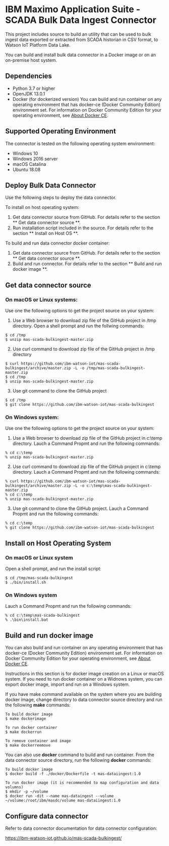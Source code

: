 # IBM Maximo Application Suite - SCADA Bulk Data Ingest Connector

This project includes source to build an utility that can be used to bulk ingest data exported
or extracted from SCADA historian in CSV format, to Watson IoT Platform Data Lake.

You can build and install bulk data connector in a Docker image or on an on-premise host system.

## Dependencies

* Python 3.7 or higher
* OpenJDK 13.0.1
* Docker (for dockerized version)
  You can build and run container on any operating environment that has docker-ce
  (Docker Community Edition) environment set.  For information on Docker Community
  Edition for your operating environment, see [About Docker CE](https://docs.docker.com/install/). 


## Supported Operating Environment

The connector is tested on the following operating system environment:

- Windows 10
- Windows 2016 server
- macOS Catalina
- Ubuntu 18.08


## Deploy Bulk Data Connector

Use the following steps to deploy the data connector.

To install on host operating system:
1. Get data connector source from GitHub. For details refer to the section ** Get data connector source **.
2. Run installation script included in the source. For details refer to the section ** Install on Host OS **.

To build and run data connector docker container:
1. Get data connector source from GitHub. For details refer to the section ** Get data connector source **.
2. Build and run connector. For details refer to the section ** Build and run docker image **.



## Get data connector source

### On macOS or Linux systems:

Use one the following options to get the project source on your system:

1. Use a Web browser to download zip file of the GitHub project in /tmp directory. Open a shell prompt and run the follwing commands:
```
$ cd /tmp
$ unzip mas-scada-bulkingest-master.zip
```
2. Use curl command to download zip file of the GitHub project in /tmp directory
```
$ curl https://github.com/ibm-watson-iot/mas-scada-bulkingest/archive/master.zip -L -o /tmp/mas-scada-bulkingest-master.zip
$ cd /tmp
$ unzip mas-scada-bulkingest-master.zip
```
3. Use git command to clone the GitHub project
```
$ cd /tmp
$ git clone https://github.com/ibm-watson-iot/mas-scada-bulkingest
```

### On Windows system:

Use one the following options to get the project source on your system:

1. Use a Web browser to download zip file of the GitHub project in c:\temp directory. Lauch a Command Propmt and run the following commands:
```
% cd c:\temp
% unzip mas-scada-bulkingest-master.zip
```
2. Use curl command to download zip file of the GitHub project in c:\temp directory. Lauch a Command Propmt and run the following commands:
```
% curl https://github.com/ibm-watson-iot/mas-scada-bulkingest/archive/master.zip -L -o c:\temp\mas-scada-bulkingest-master.zip
% cd c:\temp
% unzip mas-scada-bulkingest-master.zip
```
3. Use git command to clone the GitHub project. Lauch a Command Propmt and run the following commands:
```
% cd c:\temp 
% git clone https://github.com/ibm-watson-iot/mas-scada-bulkingest
```


## Install on Host Operating System

### On macOS or Linux system

Open a shell prompt, and run the install script:
```
$ cd /tmp/mas-scada-bulkingest
$ ./bin/install.sh
```

### On Windows system

Lauch a Command Propmt and run the following commands:
```
% cd c:\temp\mas-scada-bulkingest
% .\bin\install.bat
```


## Build and run docker image

You can also build and run container on any operating environment that has docker-ce
(Docker Community Edition) environment set.  For information on Docker Community
Edition for your operating environment, see [About Docker CE](https://docs.docker.com/install/).

Instructions in this section is for docker image creation on a Linux or macOS system. If you need to run 
docker container on a Widnows system, you can export docker image,  import and run on a Windows system.

If you have make command available on the system where you are building docker image, change directory to data connector source directory and run the following **make** commands:
```
To build docker image
$ make dockerimage

To run docker container
$ make dockerrun

To remove container and image
$ make dockerreemove
```

You can also use **docker** command to build and run container. From the data connector source directory, run the following **docker** commands:
```
To build docker image
$ docker build -f ./docker/Dockerfile -t mas-dataiingest:1.0

To run docker image (it is recommended to map configuration and data volumns)
$ mkdir -p ~/volume
$ docker run -dit --name mas-dataingest --volume ~/volume:/root/ibm/masdc/volume mas-dataiingest:1.0
```


## Configure data connector

Refer to data connector documentation for data connector configuration:

https://ibm-watson-iot.github.io/mas-scada-bulkingest/


